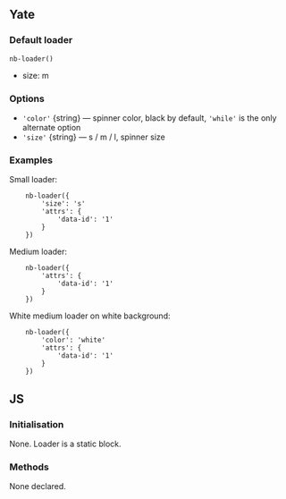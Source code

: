## Yate

### Default loader

    nb-loader()
    
* size: m

### Options

* `'color'` {string} — spinner color, black by default, `'while'` is the only alternate option
* `'size'` {string} — s / m / l, spinner size

### Examples

Small loader:

```
    nb-loader({
        'size': 's'
        'attrs': {
            'data-id': '1'
        }
    })
```

Medium loader:

```
    nb-loader({
        'attrs': {
            'data-id': '1'
        }
    })
```

White medium loader on white background:

```
    nb-loader({
        'color': 'white'
        'attrs': {
            'data-id': '1'
        }
    })
```

## JS

### Initialisation

None. Loader is a static block.

### Methods

None declared.